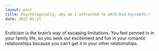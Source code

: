 ```yaml
---
layout: post
title: Psychologically, why am I attracted to &#39;bad boys&#39;?
date: 2017-05-21
---
```


<p>Eroticism is the brain’s way of escaping limitations. You feel penned in in your family life, so you seek out excitement and fun in your romantic relationships because you can’t get it in your other relationships.</p>
